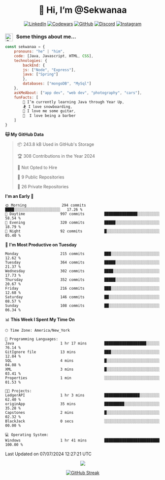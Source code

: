 <h1 align="center" style="font-size = 20px;">👋 Hi, I’m @Sekwanaa</h1>

<div align="center">
	
<a href="https://www.linkedin.com/in/chrisskchia/" target="blank">![LinkedIn](https://img.shields.io/badge/linkedin-%230077B5.svg?style=for-the-badge&logo=linkedin&logoColor=white)</a>
<a href="https://www.codewars.com/users/sekwanaa" target="blank">![Codewars](https://img.shields.io/badge/Codewars-B1361E?style=for-the-badge&logo=codewars&logoColor=grey)</a>
<a href="https://github.com/sekwanaa" target="blank">![GitHub](https://img.shields.io/badge/github-%23121011.svg?style=for-the-badge&logo=github&logoColor=white)</a>
<a href="https://discordapp.com/users/181891769414189056" target="blank">![Discord](https://img.shields.io/badge/Discord-%235865F2.svg?style=for-the-badge&logo=discord&logoColor=white)</a>
<a href="https://www.instagram.com/sekwanaa/" target="blank">![Instagram](https://img.shields.io/badge/Instagram-%23E4405F.svg?style=for-the-badge&logo=Instagram&logoColor=white)</a>

</div>

### <img align="left" alt="Coding" height="25" src="https://media.tenor.com/2aSuT7p_a_UAAAAi/peachcat-cat.gif"> &nbsp; Some things about me...

``` javascript
const sekwanaa = {
	pronouns: "he" | "him",
	code: [Java, Javascript, HTML, CSS],
	technologies: {
		backEnd: {
		js: ["Node", "Express"],
		java: ["Spring"]
		},
		databases: ["mongoDB", "MySql"]
	},
 	askMeAbout: ["app dev", "web dev", "photography", "cars"],
 	funFacts: [
		🌱 I’m currently learning Java through Year Up,
		🏂 I love snowboarding,
		🎸 I love me some guitar,
		💈  I love being a barber
	]
}
```
<!--Github Stats-->

<!--START_SECTION:waka-->
**🐱 My GitHub Data** 

> 📦 243.8 kB Used in GitHub's Storage 
 > 
> 🏆 308 Contributions in the Year 2024
 > 
> 🚫 Not Opted to Hire
 > 
> 📜 9 Public Repositories 
 > 
> 🔑 26 Private Repositories 
 > 
**I'm an Early 🐤** 

```text
🌞 Morning                294 commits         ████░░░░░░░░░░░░░░░░░░░░░   17.26 % 
🌆 Daytime                997 commits         ███████████████░░░░░░░░░░   58.54 % 
🌃 Evening                320 commits         █████░░░░░░░░░░░░░░░░░░░░   18.79 % 
🌙 Night                  92 commits          █░░░░░░░░░░░░░░░░░░░░░░░░   05.40 % 
```
📅 **I'm Most Productive on Tuesday** 

```text
Monday                   215 commits         ███░░░░░░░░░░░░░░░░░░░░░░   12.62 % 
Tuesday                  364 commits         █████░░░░░░░░░░░░░░░░░░░░   21.37 % 
Wednesday                302 commits         ████░░░░░░░░░░░░░░░░░░░░░   17.73 % 
Thursday                 352 commits         █████░░░░░░░░░░░░░░░░░░░░   20.67 % 
Friday                   216 commits         ███░░░░░░░░░░░░░░░░░░░░░░   12.68 % 
Saturday                 146 commits         ██░░░░░░░░░░░░░░░░░░░░░░░   08.57 % 
Sunday                   108 commits         ██░░░░░░░░░░░░░░░░░░░░░░░   06.34 % 
```


📊 **This Week I Spent My Time On** 

```text
🕑︎ Time Zone: America/New_York

💬 Programming Languages: 
Java                     1 hr 17 mins        ███████████████████░░░░░░   76.14 % 
GitIgnore file           13 mins             ███░░░░░░░░░░░░░░░░░░░░░░   12.84 % 
SQL                      4 mins              █░░░░░░░░░░░░░░░░░░░░░░░░   04.08 % 
XML                      3 mins              █░░░░░░░░░░░░░░░░░░░░░░░░   03.41 % 
Properties               1 min               ░░░░░░░░░░░░░░░░░░░░░░░░░   01.53 % 

🐱‍💻 Projects: 
LedgerAPI                1 hr 3 mins         ████████████████░░░░░░░░░   62.40 % 
originApp                35 mins             █████████░░░░░░░░░░░░░░░░   35.28 % 
Capstones                2 mins              █░░░░░░░░░░░░░░░░░░░░░░░░   02.32 % 
BlackJack                0 secs              ░░░░░░░░░░░░░░░░░░░░░░░░░   00.00 % 

💻 Operating System: 
Windows                  1 hr 41 mins        █████████████████████████   100.00 % 
```


 Last Updated on 07/07/2024 12:27:21 UTC
<!--END_SECTION:waka-->


<div align="center">
	
![](https://komarev.com/ghpvc/?username=sekwanaa&label=GITHUB-VISITORS&style=for-the-badge&abbreviated=true)

<div>

[![GitHub Streak](https://github-readme-streak-stats.herokuapp.com/?user=sekwanaa)](https://git.io/streak-stats)
 
</div>
 
</div>


<!---
# CERTIFICATES
### Google IT Automation with Python Specialization

>***Coursera --- Issued September 2022***
Online certificate issued by Coursera building skills using Git, Github, and Python

### Google IT Support Certificate
>***Coursera --- Issued November 2021***
Online certificate issued by Coursera building foundational skills including
troubleshooting and customer service, networking, operating systems, system
administration, and security.
--->

<!---
Jiggly-sensation/Jiggly-sensation is a ✨ special ✨ repository because its `README.md` (this file) appears on your GitHub profile.
You can click the Preview link to take a look at your changes.
--->


